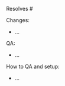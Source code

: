 <!--- 
Insert the issue number of the task you are completing if within this repository, or paste the url of the task.

// EXAMPLE
Resolves https://github.com/ubiquity/ts-template/issues/75
-->

Resolves #

<!---
We advise that you give a brief description of your changes, either that it meets
the specification exactly as described or what you had to do outwith the spec to resolve it. 
This is not required but again, it is advised.

// EXAMPLE
Changes:
- Refactored the authentication mechanism because the auth token wasn't being properly stored.
- Removed unnecessary calls to render the login button.
-->

Changes:

- ...

<!---
NOTICE: This is required for all pull requests and will be requested by reviewers if not present.

- Include a screenshot/video or some other visual confirmation that your changes solve the task
- If this is not applicable, build a unit test to prove it works as intended

// EXAMPLE
QA:
- <url to your plugin fork or test issue in your own org showcasing the end result>
- <screenshot of some kind of UI fix>
- <E2E video of using the software>
-->

QA:

- ...

<!---
Please provide:
1. Detailed instructions how to QA locally the PR
2. Setup instructions required after the PR is merged

Example: https://github.com/ubiquity/pay.ubq.fi/pull/226#issue-2290493538
-->

How to QA and setup:
- ...
